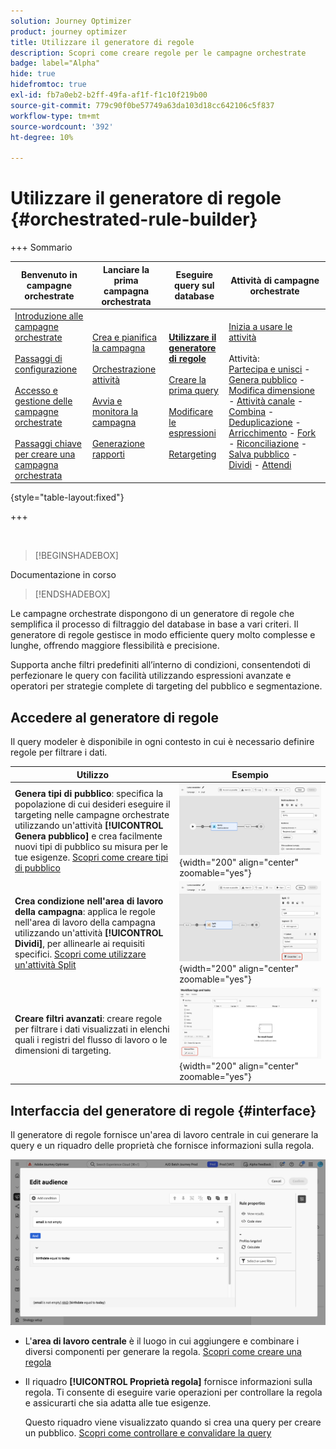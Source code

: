 ```yaml
---
solution: Journey Optimizer
product: journey optimizer
title: Utilizzare il generatore di regole
description: Scopri come creare regole per le campagne orchestrate
badge: label="Alpha"
hide: true
hidefromtoc: true
exl-id: fb7a0eb2-b2ff-49fa-af1f-f1c10f219b00
source-git-commit: 779c90f0be57749a63da103d18cc642106c5f837
workflow-type: tm+mt
source-wordcount: '392'
ht-degree: 10%

---
```



# Utilizzare il generatore di regole {#orchestrated-rule-builder}

+++ Sommario

| Benvenuto in campagne orchestrate | Lanciare la prima campagna orchestrata | Eseguire query sul database | Attività di campagne orchestrate |
|---|---|---|---|
| [Introduzione alle campagne orchestrate](gs-orchestrated-campaigns.md)<br/><br/>[Passaggi di configurazione](configuration-steps.md)<br/><br/>[Accesso e gestione delle campagne orchestrate](access-manage-orchestrated-campaigns.md)<br/><br/>[Passaggi chiave per creare una campagna orchestrata](gs-campaign-creation.md) | [Crea e pianifica la campagna](create-orchestrated-campaign.md)<br/><br/>[Orchestrazione attività](orchestrate-activities.md)<br/><br/>[Avvia e monitora la campagna](start-monitor-campaigns.md)<br/><br/>[Generazione rapporti](reporting-campaigns.md) | <b>[Utilizzare il generatore di regole](orchestrated-rule-builder.md)</b><br/><br/>[Creare la prima query](build-query.md)<br/><br/>[Modificare le espressioni](edit-expressions.md)<br/><br/>[Retargeting](retarget.md) | [Inizia a usare le attività](activities/about-activities.md)<br/><br/>Attività:<br/>[Partecipa e unisci](activities/and-join.md) - [Genera pubblico](activities/build-audience.md) - [Modifica dimensione](activities/change-dimension.md) - [Attività canale](activities/channels.md) - [Combina](activities/combine.md) - [Deduplicazione](activities/deduplication.md) - [Arricchimento](activities/enrichment.md) - [Fork](activities/fork.md) - [Riconciliazione](activities/reconciliation.md) - [Salva pubblico](activities/save-audience.md) - [Dividi](activities/split.md) - [Attendi](activities/wait.md) |

{style="table-layout:fixed"}

+++

<br/>

>[!BEGINSHADEBOX]

Documentazione in corso

>[!ENDSHADEBOX]

Le campagne orchestrate dispongono di un generatore di regole che semplifica il processo di filtraggio del database in base a vari criteri. Il generatore di regole gestisce in modo efficiente query molto complesse e lunghe, offrendo maggiore flessibilità e precisione.

Supporta anche filtri predefiniti all’interno di condizioni, consentendoti di perfezionare le query con facilità utilizzando espressioni avanzate e operatori per strategie complete di targeting del pubblico e segmentazione.

## Accedere al generatore di regole

Il query modeler è disponibile in ogni contesto in cui è necessario definire regole per filtrare i dati.

| Utilizzo | Esempio |
|  ---  |  ---  |
| **Genera tipi di pubblico**: specifica la popolazione di cui desideri eseguire il targeting nelle campagne orchestrate utilizzando un&#39;attività **[!UICONTROL Genera pubblico]** e crea facilmente nuovi tipi di pubblico su misura per le tue esigenze. [Scopri come creare tipi di pubblico](../orchestrated/activities/build-audience.md) | ![Immagine che mostra come accedere all&#39;interfaccia di creazione del pubblico](assets/query-access-audience.png){width="200" align="center" zoomable="yes"} |
| **Crea condizione nell&#39;area di lavoro della campagna**: applica le regole nell&#39;area di lavoro della campagna utilizzando un&#39;attività **[!UICONTROL Dividi]**, per allinearle ai requisiti specifici. [Scopri come utilizzare un&#39;attività Split](../orchestrated/activities/split.md) | ![Immagine che mostra come accedere alle opzioni di personalizzazione del flusso di lavoro](assets/query-access-split.png){width="200" align="center" zoomable="yes"} |
| **Creare filtri avanzati**: creare regole per filtrare i dati visualizzati in elenchi quali i registri del flusso di lavoro o le dimensioni di targeting. | ![Immagine che mostra come personalizzare i filtri elenco](assets/query-access-advanced-filters.png){width="200" align="center" zoomable="yes"} |

## Interfaccia del generatore di regole {#interface}

Il generatore di regole fornisce un&#39;area di lavoro centrale in cui generare la query e un riquadro delle proprietà che fornisce informazioni sulla regola.

![Immagine che mostra l&#39;interfaccia del generatore di regole](assets/rule-builder-interface.png)

* L&#39;**area di lavoro centrale** è il luogo in cui aggiungere e combinare i diversi componenti per generare la regola. [Scopri come creare una regola](../orchestrated/build-query.md)

* Il riquadro **[!UICONTROL Proprietà regola]** fornisce informazioni sulla regola. Ti consente di eseguire varie operazioni per controllare la regola e assicurarti che sia adatta alle tue esigenze.

  Questo riquadro viene visualizzato quando si crea una query per creare un pubblico. [Scopri come controllare e convalidare la query](build-query.md#check-and-validate-your-query)
